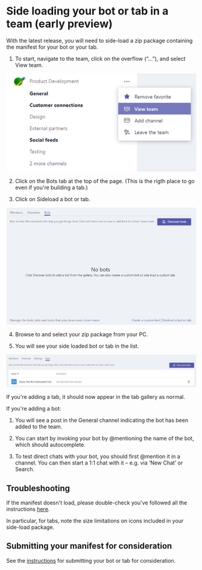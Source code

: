 # Side loading your bot or tab in a team (early preview)

With the latest release, you will need to side-load a zip package containing the manifest for your bot or your tab.

1.	To start, navigate to the team, click on the overflow (“…”), and select View team.

   !["View team"](../images/viewteam.jpg)

2.	Click on the Bots tab at the top of the page.  (This is the rigth place to go even if you're building a tab.)

3.	Click on Sideload a bot or tab.

   !["Sideload entry point"](../images/sideloadentrypoint.png)

4.	Browse to and select your zip package from your PC.

5.	You will see your side loaded bot or tab in the list.

   !["Example of bot in list of side-loaded bots"](../images/botinlist.jpg)

If you're adding a tab, it should now appear in the tab gallery as normal.

If you're adding a bot:
 
1.	You will see a post in the General channel indicating the bot has been added to the team.

2.	You can start by invoking your bot by @mentioning the name of the bot, which should autocomplete.

3.  To test direct chats with your bot, you should first @mention it in a channel.  You can then start a 1:1 chat with it – e.g. via ‘New Chat’ or Search. 

## Troubleshooting

If the manifest doesn't load, please double-check you've followed all the instructions [here](manifest.md).

In particular, for tabs, note the size limitations on icons included in your side-load package.

## Submitting your manifest for consideration

See the [instructions](../submission.md) for submitting your bot or tab for consideration.


